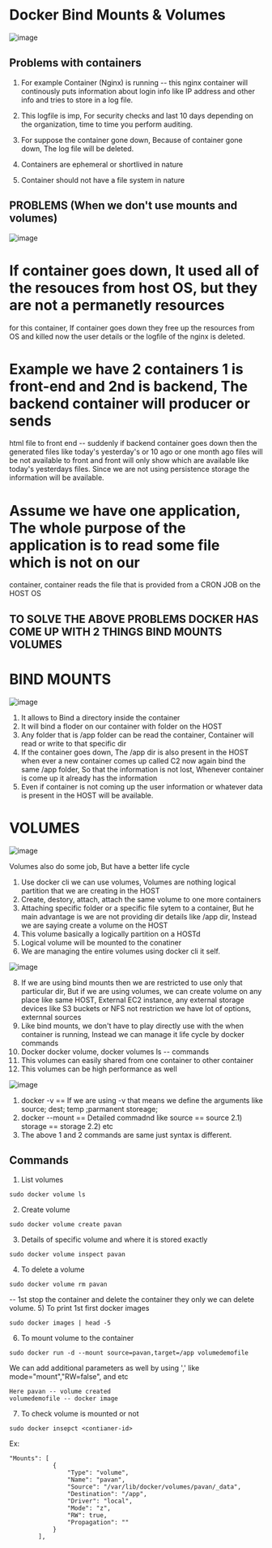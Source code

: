 # Docker Bind Mounts & Volumes

![image](https://github.com/pavankumar0077/Devops-tools/assets/40380941/b36deda7-7f22-42e8-bcf0-54777098cbd4)

Problems with containers
--
1) For example Container (Nginx) is running -- this nginx container will continously puts information about login info like IP address and other info and tries to store in a log file.

2) This logfile is imp, For security checks and last 10 days depending on the organization, time to time you 
perform auditing.

3) For suppose the container gone down, Because of container gone down, The log file will be deleted.
4) Containers are ephemeral or shortlived in nature
5) Container should not have a file system in nature

PROBLEMS (When we don't use mounts and volumes)
--
![image](https://github.com/pavankumar0077/Devops-tools/assets/40380941/0c0e40da-57ad-4228-9453-3fd446848a65)

   
# If container goes down, It used all of the resouces from host OS, but they are not a permanetly resources
for this container, If container goes down they free up the resources from OS and killed now the user details
or the logfile of the nginx is deleted.


# Example we have 2 containers 1 is front-end and 2nd is backend, The backend container will producer or sends 
html file to front end -- suddenly if backend container goes down then the generated files like today's yesterday's or 10 ago or one month ago files will be not available to front and front will only show which are
available like today's yesterdays files. Since we are not using persistence storage the information will be 
available.

# Assume we have one application, The whole purpose of the application is to read some file which is not on our
container, container reads the file that is provided from a CRON JOB on the HOST OS

TO SOLVE THE ABOVE PROBLEMS DOCKER HAS COME UP WITH 2 THINGS
BIND MOUNTS
VOLUMES
--
# BIND MOUNTS

![image](https://github.com/pavankumar0077/Devops-tools/assets/40380941/d06f1c53-c1c1-4cbd-a505-e00a5c413418)

1) It allows to Bind a directory inside the container
2) It will bind a floder on our container with folder on the HOST
3) Any folder that is /app folder can be read the container, Container will read or write to that specific dir
4) If the container goes down, The /app dir is also present in the HOST when ever a new container comes up
called C2 now again bind the same /app folder, So that the information is not lost, Whenever container is come up it already has the information
5) Even if container is not coming up the user information or whatever data is present in the HOST will be available.

# VOLUMES 

![image](https://github.com/pavankumar0077/Devops-tools/assets/40380941/f29fe7d3-2327-41a9-8e8c-ac70c3db0675)

Volumes also do some job, But have a better life cycle
1) Use docker cli we can use volumes, Volumes are nothing logical partition that we are creating in the HOST
2) Create, destory, attach, attach the same volume to one more containers
3) Attaching specific folder or a specific file sytem to a container, But he main advantage is we are not providing dir details like /app dir, Instead we are saying create a volume on the HOST
4) This volume basically a logically partition on a HOSTd
5) Logical volume will be mounted to the conatiner
6) We are managing the entire volumes using docker cli it self.

![image](https://github.com/pavankumar0077/Devops-tools/assets/40380941/35400b43-23a0-4f6b-bb76-766bedcc19a0)

8) If we are using bind mounts then we are restricted to use only that particular dir, But if we are using
volumes, we can create volume on any place like same HOST, External EC2 instance, any external storage devices like S3 buckets or NFS not restriction we have lot of options, externnal sources
9) Like bind mounts, we don't have to play directly use with the when container is running, Instead we can manage it life cycle by docker commands
10) Docker docker volume, docker volumes ls -- commands
11) This volumes can easily shared from one container to other container
12) This volumes can be high performance as well

![image](https://github.com/pavankumar0077/Devops-tools/assets/40380941/083f843f-1152-4c1c-ac88-702376aab7de)

1) docker -v == If we are using -v that means we define the arguments like source; dest; temp ;parmanent storeage;
2) docker --mount == Detailed commadnd like source == source
   2.1) storage == storage
   2.2) etc
3) The above 1 and 2 commands are same just syntax is different.

Commands
--
1) List volumes
```
sudo docker volume ls
```
2) Create volume
```
sudo docker volume create pavan
```
3) Details of specific volume and where it is stored exactly
```
sudo docker volume inspect pavan
```
4) To delete a volume
```
sudo docker volume rm pavan
```
-- 1st stop the container and delete the container they only we can delete volume.
5) To print 1st first docker images
```
sudo docker images | head -5
```
6) To mount volume to the container
```
sudo docker run -d --mount source=pavan,target=/app volumedemofile
```
We can add additional parameters as well by using ',' like mode="mount","RW=false", and etc
```
Here pavan -- volume created
volumedemofile -- docker image
```
7) To check volume is mounted or not
```
sudo docker insepct <contianer-id>
```
Ex: 
```
"Mounts": [
            {
                "Type": "volume",
                "Name": "pavan",
                "Source": "/var/lib/docker/volumes/pavan/_data",
                "Destination": "/app",
                "Driver": "local",
                "Mode": "z",
                "RW": true,
                "Propagation": ""
            }
        ],
```




